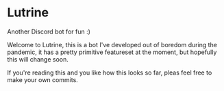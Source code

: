 # Lutrine
Another Discord bot for fun :)

Welcome to Lutrine, this is a bot I've developed out of boredom during the pandemic, it has a pretty primitive featureset at the moment, but hopefully this will change soon.

If you're reading this and you like how this looks so far, pleas feel free to make your own commits.
